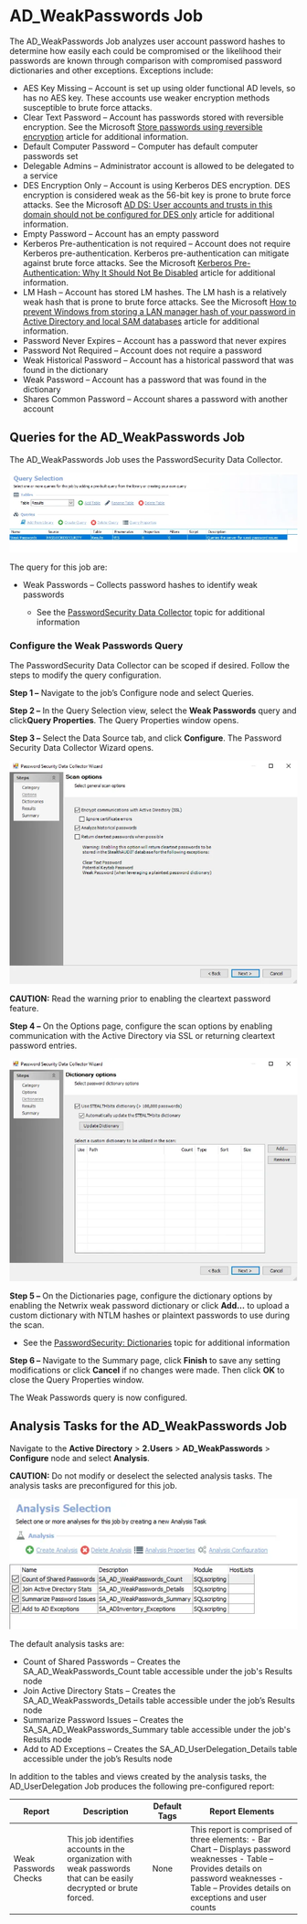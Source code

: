 # AD_WeakPasswords Job

The AD_WeakPasswords Job analyzes user account password hashes to determine how easily each could be
compromised or the likelihood their passwords are known through comparison with compromised password
dictionaries and other exceptions. Exceptions include:

- AES Key Missing – Account is set up using older functional AD levels, so has no AES key. These
  accounts use weaker encryption methods susceptible to brute force attacks.
- Clear Text Password – Account has passwords stored with reversible encryption. See the Microsoft
  [Store passwords using reversible encryption](<https://docs.microsoft.com/en-us/previous-versions/windows/it-pro/windows-server-2012-R2-and-2012/hh994559(v=ws.11)>)
  article for additional information.
- Default Computer Password – Computer has default computer passwords set
- Delegable Admins – Administrator account is allowed to be delegated to a service
- DES Encryption Only – Account is using Kerberos DES encryption. DES encryption is considered weak
  as the 56-bit key is prone to brute force attacks. See the Microsoft
  [AD DS: User accounts and trusts in this domain should not be configured for DES only](<https://docs.microsoft.com/en-us/previous-versions/windows/it-pro/windows-server-2008-R2-and-2008/ff646918(v=ws.10)>)
  article for additional information.
- Empty Password – Account has an empty password
- Kerberos Pre-authentication is not required – Account does not require Kerberos
  pre-authentication. Kerberos pre-authentication can mitigate against brute force attacks. See the
  Microsoft
  [Kerberos Pre-Authentication: Why It Should Not Be Disabled](https://learn.microsoft.com/en-us/archive/technet-wiki/23559.kerberos-pre-authentication-why-it-should-not-be-disabled)
  article for additional information.
- LM Hash – Account has stored LM hashes. The LM hash is a relatively weak hash that is prone to
  brute force attacks. See the Microsoft
  [How to prevent Windows from storing a LAN manager hash of your password in Active Directory and local SAM databases](https://learn.microsoft.com/en-US/troubleshoot/windows-server/windows-security/prevent-windows-store-lm-hash-password)
  article for additional information.
- Password Never Expires – Account has a password that never expires
- Password Not Required – Account does not require a password
- Weak Historical Password – Account has a historical password that was found in the dictionary
- Weak Password – Account has a password that was found in the dictionary
- Shares Common Password – Account shares a password with another account

## Queries for the AD_WeakPasswords Job

The AD_WeakPasswords Job uses the PasswordSecurity Data Collector.

![Query for the AD_WeakPasswords Job](../../../../../../static/img/product_docs/accessanalyzer/solutions/activedirectory/users/weakpasswordsquery.webp)

The query for this job are:

- Weak Passwords – Collects password hashes to identify weak passwords

    - See the
      [PasswordSecurity Data Collector](../../../admin/datacollector/passwordsecurity/overview.md)
      topic for additional information

### Configure the Weak Passwords Query

The PasswordSecurity Data Collector can be scoped if desired. Follow the steps to modify the query
configuration.

**Step 1 –** Navigate to the job’s Configure node and select Queries.

**Step 2 –** In the Query Selection view, select the **Weak Passwords** query and click**Query
Properties**. The Query Properties window opens.

**Step 3 –** Select the Data Source tab, and click **Configure**. The Password Security Data
Collector Wizard opens.

![Password Security Data Collection Wizard Scan options page](../../../../../../static/img/product_docs/accessanalyzer/solutions/activedirectory/users/optionsweakpassword.webp)

**CAUTION:** Read the warning prior to enabling the cleartext password feature.

**Step 4 –** On the Options page, configure the scan options by enabling communication with the
Active Directory via SSL or returning cleartext password entries.

![Password Security Data Collection Wizard Dictionary options page](../../../../../../static/img/product_docs/accessanalyzer/solutions/activedirectory/users/dictionariesweakpassword.webp)

**Step 5 –** On the Dictionaries page, configure the dictionary options by enabling the Netwrix weak
password dictionary or click **Add…** to upload a custom dictionary with NTLM hashes or plaintext
passwords to use during the scan.

- See the
  [PasswordSecurity: Dictionaries](../../../admin/datacollector/passwordsecurity/dictionaries.md)
  topic for additional information

**Step 6 –** Navigate to the Summary page, click **Finish** to save any setting modifications or
click **Cancel** if no changes were made. Then click **OK** to close the Query Properties window.

The Weak Passwords query is now configured.

## Analysis Tasks for the AD_WeakPasswords Job

Navigate to the **Active Directory** > **2.Users** > **AD_WeakPasswords** > **Configure** node and
select **Analysis**.

**CAUTION:** Do not modify or deselect the selected analysis tasks. The analysis tasks are
preconfigured for this job.

![Analysis Tasks for the AD_WeakPasswords Job](../../../../../../static/img/product_docs/accessanalyzer/solutions/activedirectory/users/weakpasswordsanalysis.webp)

The default analysis tasks are:

- Count of Shared Passwords – Creates the SA_AD_WeakPasswords_Count table accessible under the job's
  Results node
- Join Active Directory Stats – Creates the SA_AD_WeakPasswords_Details table accessible under the
  job’s Results node
- Summarize Password Issues – Creates the SA_SA_AD_WeakPasswords_Summary table accessible under the
  job's Results node
- Add to AD Exceptions – Creates the SA_AD_UserDelegation_Details table accessible under the job’s
  Results node

In addition to the tables and views created by the analysis tasks, the AD_UserDelegation Job
produces the following pre-configured report:

| Report                | Description                                                                                                        | Default Tags | Report Elements                                                                                                                                                                                   |
| --------------------- | ------------------------------------------------------------------------------------------------------------------ | ------------ | ------------------------------------------------------------------------------------------------------------------------------------------------------------------------------------------------- |
| Weak Passwords Checks | This job identifies accounts in the organization with weak passwords that can be easily decrypted or brute forced. | None         | This report is comprised of three elements: - Bar Chart – Displays password weaknesses - Table – Provides details on password weaknesses - Table – Provides details on exceptions and user counts |
